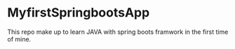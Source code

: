 # MyfirstSpringbootsApp
This repo make up to learn JAVA with spring boots framwork in the first time of mine.
